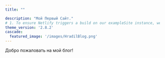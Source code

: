 ```yaml
---
title: ""

description: "Мой Первый Сайт."
# 1. To ensure Netlify triggers a build on our exampleSite instance, we need to change a file in the exampleSite directory.
theme_version: '2.8.2'
cascade:
  featured_image: '/images/HradilBlog.png'
---
```

Добро пожаловать на мой блог!
